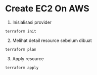# Create EC2 On AWS

1. Inisialisasi provider 
```
terraform init
```

2. Melihat detail resource sebelum dibuat
```
terraform plan
```

3. Apply resource
```
terraform apply
```
